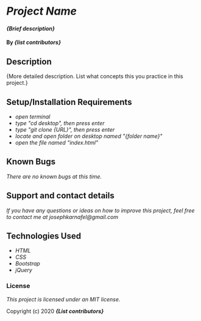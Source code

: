 # _Project Name_

#### _{Brief description}_

#### By _**{list contributors}**_

## Description

{More detailed description. List what concepts this you practice in this project.}

## Setup/Installation Requirements

* _open terminal_
* _type "cd desktop", then press enter_
* _type "git clone {URL}", then press enter_
* _locate and open folder on desktop named "{folder name}"_
* _open the file named "index.html"_

## Known Bugs

_There are no known bugs at this time._

## Support and contact details

_If you have any questions or ideas on how to improve this project, feel free to contact me at josephkarnafel@gmail.com_

## Technologies Used

* _HTML_
* _CSS_
* _Bootstrap_
* _jQuery_

### License

*This project is licensed under an MIT license.*

Copyright (c) 2020 **_{List contributors}_**